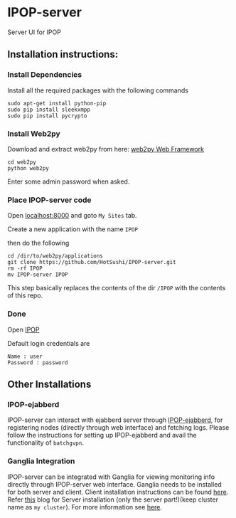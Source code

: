 # IPOP-server
Server UI for IPOP

## Installation instructions:

### Install Dependencies
Install all the required packages with the following commands
```
sudo apt-get install python-pip
sudo pip install sleekxmpp
sudo pip install pycrypto
```

### Install Web2py
Download and extract web2py from here: [web2py Web Framework](http://www.web2py.com/init/default/download)
```
cd web2py
python web2py
```
Enter some admin password when asked.

### Place IPOP-server code
Open [localhost:8000](http://localhost:8000) and goto `My Sites` tab.

Create a new application with the name `IPOP`

then do the following
```
cd /dir/to/web2py/applications
git clone https://github.com/HotSushi/IPOP-server.git
rm -rf IPOP
mv IPOP-server IPOP
```
This step basically replaces the contents of the dir `/IPOP` with the contents of this repo.

### Done
Open [IPOP](http://localhost:8000/IPOP)

Default login credentials are
```
Name : user
Password : password
```

## Other Installations
### IPOP-ejabberd
IPOP-server can interact with ejabberd server through [IPOP-ejabberd](https://github.com/HotSushi/IPOP-ejabberd), for registering nodes (directly through web interface) and fetching logs. Please follow the instructions for setting up IPOP-ejabberd and avail the functionality of `batchgvpn`.

### Ganglia Integration
IPOP-server can be integrated with Ganglia for viewing monitoring info directly through IPOP-server web interface. Ganglia needs to be installed for both server and client. Client installation instructions can be found [here](https://github.com/HotSushi/IPOP-client/tree/master/ganglia_setup). Refer [this](https://www.digitalocean.com/community/tutorials/introduction-to-ganglia-on-ubuntu-14-04#installation) blog for Server installation (only the server part!)(keep cluster name as `my cluster`). For more information see [here](https://github.com/ipop-project/documentation/wiki/Integrating-Ganglia-monitoring-with-IPOP). 